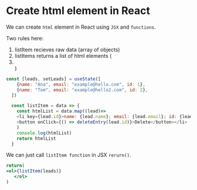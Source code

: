 # Create html element in React

We can create `html` element in React using `JSX` and `functions`. 

Two rules here: 
1. listItem recieves raw data (array of objects)
2. listItems returns a list of html elements (<li></li>)

```js
const [leads, setLeads] = useState([
    {name: "Ana", email: "example@hello.com", id: 1},
    {name: "Tom", email: "example@hello2.com", id: 2},
  ])

  const listItem = data => {
    const htmlList = data.map((lead)=>
    <li key={lead.id}>name: {lead.name}; email: {lead.email}; id: {lead.id} 
    <button onClick={() => deleteEntry(lead.id)}>Delete</button></li>
    )
    console.log(htmlList)
    return htmlList
  }
```

We can just call `listItem function` in JSX `rerurn()`. 

```jsx
return(
<ol>{listItem(leads)}
   </ol>
) 
```